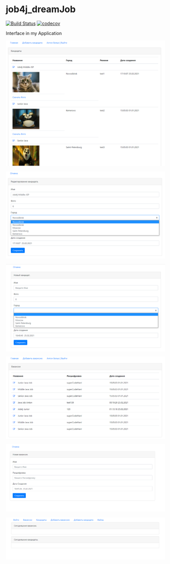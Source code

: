 # job4j_dreamJob
[![Build Status](https://travis-ci.org/Just1kz/job4j_dreamjob.svg?branch=master)](https://travis-ci.org/Just1kz/job4j_dreamjob)
[![codecov](https://codecov.io/gh/Just1kz/job4j_dreamjob/branch/master/graph/badge.svg?token=2V6H80M45D)](https://codecov.io/gh/Just1kz/job4j_dreamjob)

Interface in my Application 

![ScreenShot](src\main\java\ru\job4j\dream\images\img.png)

![ScreenShot](src\main\java\ru\job4j\dream\images\img_1.png)

![ScreenShot](src\main\java\ru\job4j\dream\images\img_2.png)

![ScreenShot](src\main\java\ru\job4j\dream\images\img_3.png)

![ScreenShot](src\main\java\ru\job4j\dream\images\img_4.png)

![ScreenShot](src\main\java\ru\job4j\dream\images\img_5.png)